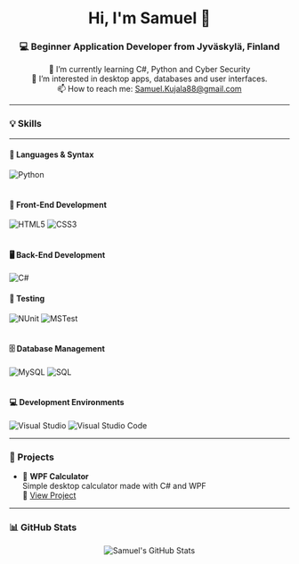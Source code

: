 <h1 align="center">Hi, I'm Samuel 👋</h1>
<h3 align="center">💻 Beginner Application Developer from Jyväskylä, Finland</h3>

<p align="center">
  🌱 I’m currently learning C#, Python and Cyber Security<br/>
  🎯 I’m interested in desktop apps, databases and user interfaces.<br/>
  📫 How to reach me: <a href="mailto:Samuel.Kujala88@gmail.com">Samuel.Kujala88@gmail.com</a>
</p>

---

### 💡 Skills

---

#### 🧠 Languages & Syntax  
![Python](https://img.shields.io/badge/Python-3776AB.svg?style=for-the-badge&logo=python&logoColor=white)  
&nbsp;

#### 🎨 Front-End Development  
![HTML5](https://img.shields.io/badge/HTML5-E34F26.svg?style=for-the-badge&logo=html5&logoColor=white)
![CSS3](https://img.shields.io/badge/CSS3-1572B6.svg?style=for-the-badge&logo=css3&logoColor=white)  
&nbsp;

#### 🖥️ Back-End Development  
![C#](https://img.shields.io/badge/C%23-239120.svg?style=for-the-badge&logo=c-sharp&logoColor=white)
&nbsp;

#### 🧪 Testing  
![NUnit](https://img.shields.io/badge/NUnit-800000.svg?style=for-the-badge&logo=nunit&logoColor=white)
![MSTest](https://img.shields.io/badge/MSTest-003B6F.svg?style=for-the-badge&logo=windows&logoColor=white)  
&nbsp;

#### 🗄️ Database Management  
![MySQL](https://img.shields.io/badge/MySQL-4479A1.svg?style=for-the-badge&logo=mysql&logoColor=white)
![SQL](https://img.shields.io/badge/SQL-025E8C.svg?style=for-the-badge&logo=postgresql&logoColor=white)  
&nbsp;

#### 💻 Development Environments  
![Visual Studio](https://img.shields.io/badge/Visual%20Studio-5C2D91.svg?style=for-the-badge&logo=visual-studio&logoColor=white)
![Visual Studio Code](https://img.shields.io/badge/VS%20Code-007ACC.svg?style=for-the-badge&logo=visual-studio-code&logoColor=white)




---

### 🔧 Projects

- 🧮 **WPF Calculator**  
  Simple desktop calculator made with C# and WPF  
  🔗 [View Project](https://github.com/SamuelKujala/Laskin/tree/main)

<!-- Lisää uusia projekteja näin:
- 📘 **Project Name**  
  Lyhyt kuvaus projektista  
  🔗 [View Project](linkki)
-->

---

### 📊 GitHub Stats
<p align="center">
  <img src="https://github-readme-stats.vercel.app/api?username=SamuelKujala&show_icons=true&theme=radical" alt="Samuel's GitHub Stats" />
</p>
